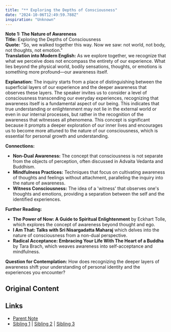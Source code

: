 ```yaml
---
title: "** Exploring the Depths of Consciousness"
date: "2024-10-06T12:49:59.788Z"
inspiration: "Unknown"
---
```


  
**Note 1: The Nature of Awareness**  
**Title:** Exploring the Depths of Consciousness  
**Quote:** "So, we walked together this way. Now we saw: not world, not body, not thoughts, not emotion."  
**Translation into Modern English:** As we explore together, we recognize that what we perceive does not encompass the entirety of our experience. What lies beyond the physical world, bodily sensations, thoughts, or emotions is something more profound—our awareness itself.  

**Explanation:** The inquiry starts from a place of distinguishing between the superficial layers of our experience and the deeper awareness that observes these layers. The speaker invites us to consider a level of consciousness transcending our everyday experiences, recognizing that awareness itself is a fundamental aspect of our being. This indicates that true understanding or enlightenment may not lie in the external world or even in our internal processes, but rather in the recognition of the awareness that witnesses all phenomena. This concept is significant because it prompts a deeper exploration of our inner lives and encourages us to become more attuned to the nature of our consciousness, which is essential for personal growth and understanding.  

**Connections:**  
- **Non-Dual Awareness:** The concept that consciousness is not separate from the objects of perception, often discussed in Advaita Vedanta and Buddhism.  
- **Mindfulness Practices:** Techniques that focus on cultivating awareness of thoughts and feelings without attachment, paralleling the inquiry into the nature of awareness.  
- **Witness Consciousness:** The idea of a 'witness' that observes one's thoughts and emotions, providing a separation between the self and the identified experiences.  

**Further Reading:**  
- **The Power of Now: A Guide to Spiritual Enlightenment** by Eckhart Tolle, which explores the concept of awareness beyond thought and ego.  
- **I Am That: Talks with Sri Nisargadatta Maharaj** which delves into the nature of consciousness from a non-dual perspective.  
- **Radical Acceptance: Embracing Your Life With The Heart of a Buddha** by Tara Brach, which weaves awareness into self-acceptance and mindfulness.  

**Question for Contemplation:** How does recognizing the deeper layers of awareness shift your understanding of personal identity and the experiences you encounter?  


## Original Content



## Links

- [Parent Note](/parent-note.md)
- [Sibling 1](/zettel1.md) | [Sibling 2](/zettel2.md) | [Sibling 3](/zettel3.md)
